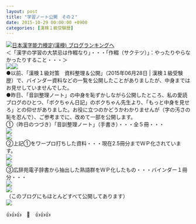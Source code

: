 ```yaml
---
layout: post
title: "学習ノート公開　その２"
date: 2015-10-29 00:00:00 +0900
categories: [漢検１級受験歴]
---
```


[![](/syuusyuu9701/assets/images/学習ノート公開-その２-br_c_3028_1.gif)](http://blog.with2.net/link.php?1659096:3028 "日本漢字能力検定(漢検) ブログランキングへ")[日本漢字能力検定(漢検) ブログランキングへ](http://blog.with2.net/link.php?1659096:3028)  
＜「漢字の学習の大禁忌は作輟なり」・・・「作輟（サクテツ）」：やったりやらなかったりすること・・・＞  
![](/syuusyuu9701/assets/images/学習ノート公開-その２-af591b602f82a3bb1eaf2bce1847bf59.jpg)![](/syuusyuu9701/assets/images/学習ノート公開-その２-072f440a76e5d0dac0ce2f0f7552b29c.jpg)  
●以前、「漢検１級対策　資料整理＆公開」（2015年06月28日 | 漢検１級受験歴）で、バインダー資料などの一覧を公開したことがありましたが、中身まではお見せしていませんでした。  
●昨日、「音訓整理ノート」の中身を恥ずかしながら公開したところ、私の愛読ブログのひとつ、「ボクちゃん日記」のボクちゃん先生より、「もっと中身を見せろ」との仰せがありました。お役に立つのかどうかわかりませんが（字の汚さの恥を忍んで）、ご参考までに、改めて一部を公開します。  
①（昨日のつづき）「音訓整理ノート」（手書き）・・・全５冊・・・  
![](/syuusyuu9701/assets/images/学習ノート公開-その２-18649588b44f30d1d7cc59976605714e.jpg)  
![](/syuusyuu9701/assets/images/学習ノート公開-その２-5c14a12f387ee61abc45524e315a2f1a.jpg)  
②上記①をワープロ打ちした資料・・・現在2.5冊分までＷＰ化されています。  
![](/syuusyuu9701/assets/images/学習ノート公開-その２-09ab741076bd71323e21c93dd01236bb.jpg)  
![](/syuusyuu9701/assets/images/学習ノート公開-その２-613180e20e298e3c25e6ad9b3252d724.jpg)  
③広辞苑電子辞書から抽出した熟語群をＷＰ化したもの・・・バインダー１冊分・・・  
![](/syuusyuu9701/assets/images/学習ノート公開-その２-36175cc16f3934e1332a53ebe8de1a71.jpg)  
![](/syuusyuu9701/assets/images/学習ノート公開-その２-c8fe92ef77050ec11e12fbeb73dbdef0.jpg)  
（このブログにもほとんどすべて公開してあります）  
![](/syuusyuu9701/assets/images/学習ノート公開-その２-36a913a10fa7584f201f1409b982fddd.jpg)  
  
👍👍👍　🐑　👍👍👍